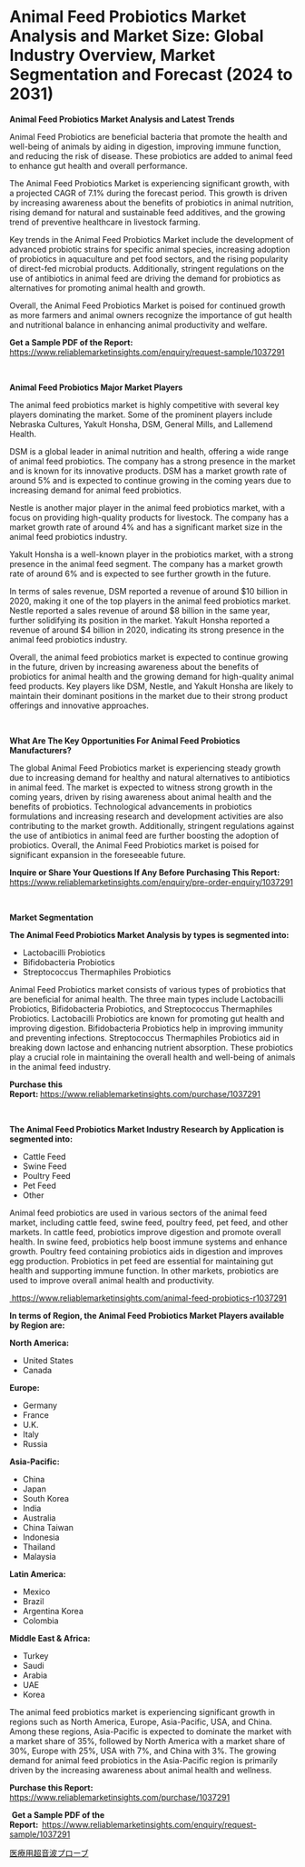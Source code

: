 <p><h1>Animal Feed Probiotics Market Analysis and Market Size: Global Industry Overview, Market Segmentation and Forecast (2024 to 2031)</h1></p><p><strong>Animal Feed Probiotics Market Analysis and Latest Trends</strong></p>
<p><p>Animal Feed Probiotics are beneficial bacteria that promote the health and well-being of animals by aiding in digestion, improving immune function, and reducing the risk of disease. These probiotics are added to animal feed to enhance gut health and overall performance.</p><p>The Animal Feed Probiotics Market is experiencing significant growth, with a projected CAGR of 7.1% during the forecast period. This growth is driven by increasing awareness about the benefits of probiotics in animal nutrition, rising demand for natural and sustainable feed additives, and the growing trend of preventive healthcare in livestock farming.</p><p>Key trends in the Animal Feed Probiotics Market include the development of advanced probiotic strains for specific animal species, increasing adoption of probiotics in aquaculture and pet food sectors, and the rising popularity of direct-fed microbial products. Additionally, stringent regulations on the use of antibiotics in animal feed are driving the demand for probiotics as alternatives for promoting animal health and growth.</p><p>Overall, the Animal Feed Probiotics Market is poised for continued growth as more farmers and animal owners recognize the importance of gut health and nutritional balance in enhancing animal productivity and welfare.</p></p>
<p><strong>Get a Sample PDF of the Report:&nbsp;</strong> <a href="https://www.reliablemarketinsights.com/enquiry/request-sample/1037291">https://www.reliablemarketinsights.com/enquiry/request-sample/1037291</a></p>
<p>&nbsp;</p>
<p><strong>Animal Feed Probiotics Major Market Players</strong></p>
<p><p>The animal feed probiotics market is highly competitive with several key players dominating the market. Some of the prominent players include Nebraska Cultures, Yakult Honsha, DSM, General Mills, and Lallemend Health. </p><p>DSM is a global leader in animal nutrition and health, offering a wide range of animal feed probiotics. The company has a strong presence in the market and is known for its innovative products. DSM has a market growth rate of around 5% and is expected to continue growing in the coming years due to increasing demand for animal feed probiotics. </p><p>Nestle is another major player in the animal feed probiotics market, with a focus on providing high-quality products for livestock. The company has a market growth rate of around 4% and has a significant market size in the animal feed probiotics industry. </p><p>Yakult Honsha is a well-known player in the probiotics market, with a strong presence in the animal feed segment. The company has a market growth rate of around 6% and is expected to see further growth in the future. </p><p>In terms of sales revenue, DSM reported a revenue of around $10 billion in 2020, making it one of the top players in the animal feed probiotics market. Nestle reported a sales revenue of around $8 billion in the same year, further solidifying its position in the market. Yakult Honsha reported a revenue of around $4 billion in 2020, indicating its strong presence in the animal feed probiotics industry.</p><p>Overall, the animal feed probiotics market is expected to continue growing in the future, driven by increasing awareness about the benefits of probiotics for animal health and the growing demand for high-quality animal feed products. Key players like DSM, Nestle, and Yakult Honsha are likely to maintain their dominant positions in the market due to their strong product offerings and innovative approaches.</p></p>
<p>&nbsp;</p>
<p><strong>What Are The Key Opportunities For Animal Feed Probiotics Manufacturers?</strong></p>
<p><p>The global Animal Feed Probiotics market is experiencing steady growth due to increasing demand for healthy and natural alternatives to antibiotics in animal feed. The market is expected to witness strong growth in the coming years, driven by rising awareness about animal health and the benefits of probiotics. Technological advancements in probiotics formulations and increasing research and development activities are also contributing to the market growth. Additionally, stringent regulations against the use of antibiotics in animal feed are further boosting the adoption of probiotics. Overall, the Animal Feed Probiotics market is poised for significant expansion in the foreseeable future.</p></p>
<p><strong>Inquire or Share Your Questions If Any Before Purchasing This Report:</strong> <a href="https://www.reliablemarketinsights.com/enquiry/pre-order-enquiry/1037291">https://www.reliablemarketinsights.com/enquiry/pre-order-enquiry/1037291</a></p>
<p>&nbsp;</p>
<p><strong>Market Segmentation</strong></p>
<p><strong>The Animal Feed Probiotics Market Analysis by types is segmented into:</strong></p>
<p><ul><li>Lactobacilli Probiotics</li><li>Bifidobacteria Probiotics</li><li>Streptococcus Thermaphiles Probiotics</li></ul></p>
<p><p>Animal Feed Probiotics market consists of various types of probiotics that are beneficial for animal health. The three main types include Lactobacilli Probiotics, Bifidobacteria Probiotics, and Streptococcus Thermaphiles Probiotics. Lactobacilli Probiotics are known for promoting gut health and improving digestion. Bifidobacteria Probiotics help in improving immunity and preventing infections. Streptococcus Thermaphiles Probiotics aid in breaking down lactose and enhancing nutrient absorption. These probiotics play a crucial role in maintaining the overall health and well-being of animals in the animal feed industry.</p></p>
<p><strong>Purchase this Report:&nbsp;</strong><a href="https://www.reliablemarketinsights.com/purchase/1037291">https://www.reliablemarketinsights.com/purchase/1037291</a></p>
<p>&nbsp;</p>
<p><strong>The Animal Feed Probiotics Market Industry Research by Application is segmented into:</strong></p>
<p><ul><li>Cattle Feed</li><li>Swine Feed</li><li>Poultry Feed</li><li>Pet Feed</li><li>Other</li></ul></p>
<p><p>Animal feed probiotics are used in various sectors of the animal feed market, including cattle feed, swine feed, poultry feed, pet feed, and other markets. In cattle feed, probiotics improve digestion and promote overall health. In swine feed, probiotics help boost immune systems and enhance growth. Poultry feed containing probiotics aids in digestion and improves egg production. Probiotics in pet feed are essential for maintaining gut health and supporting immune function. In other markets, probiotics are used to improve overall animal health and productivity.</p></p>
<p><a href="https://www.reliablemarketinsights.com/animal-feed-probiotics-r1037291">&nbsp;https://www.reliablemarketinsights.com/animal-feed-probiotics-r1037291</a></p>
<p><strong>In terms of Region, the Animal Feed Probiotics Market Players available by Region are:</strong></p>
<p>
    <p> <strong> North America: </strong>
        <ul>
            <li>United States</li>
            <li>Canada</li>
        </ul>
        </p> 
    <p> <strong> Europe: </strong>
        <ul>
            <li>Germany</li>
            <li>France</li>
            <li>U.K.</li>
            <li>Italy</li>
            <li>Russia</li>
        </ul>
        </p> 
    <p> <strong> Asia-Pacific: </strong>
        <ul>
            <li>China</li>
            <li>Japan</li>
            <li>South Korea</li>
            <li>India</li>
            <li>Australia</li>
            <li>China Taiwan</li>
            <li>Indonesia</li>
            <li>Thailand</li>
            <li>Malaysia</li>
        </ul>
        </p> 
    <p> <strong> Latin America: </strong>
        <ul>
            <li>Mexico</li>
            <li>Brazil</li>
            <li>Argentina Korea</li>
            <li>Colombia</li>
        </ul>
        </p> 
    <p> <strong> Middle East & Africa: </strong>
        <ul>
            <li>Turkey</li>
            <li>Saudi</li>
            <li>Arabia</li>
            <li>UAE</li>
            <li>Korea</li>
        </ul>
    </p>
    </p>
<p><p>The animal feed probiotics market is experiencing significant growth in regions such as North America, Europe, Asia-Pacific, USA, and China. Among these regions, Asia-Pacific is expected to dominate the market with a market share of 35%, followed by North America with a market share of 30%, Europe with 25%, USA with 7%, and China with 3%. The growing demand for animal feed probiotics in the Asia-Pacific region is primarily driven by the increasing awareness about animal health and wellness.</p></p>
<p><strong>Purchase this Report: </strong><a href="https://www.reliablemarketinsights.com/purchase/1037291">https://www.reliablemarketinsights.com/purchase/1037291</a></p>
<p>&nbsp;<strong>Get a Sample PDF of the Report:&nbsp;&nbsp;</strong><a href="https://www.reliablemarketinsights.com/enquiry/request-sample/1037291">https://www.reliablemarketinsights.com/enquiry/request-sample/1037291</a></p>
<p><strong></strong></p>
<p><p><a href="https://github.com/nxboeu02965442/Market-Research-Report-List-3/blob/main/7104398190408.md">医療用超音波プローブ</a></p></p>